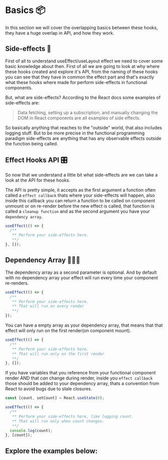 # Basics 📦

In this section we will cover the overlapping basics between these hooks, they have a huge overlap in API, and how they work.

## Side-effects 🤢

First of all to understand useEffect/useLayout effect we need to cover some basic knowledge about then. First of all we are going to look at why where these hooks created and explore it's API, from the naming of these hooks you can see that they have in common the effect part and that's exactly what these hooks where made for perform side-effects in functional components.

But, what are side-effects? According to the React docs some examples of side-effects are:

> Data fetching, setting up a subscription, and manually changing the DOM in React components are all examples of side effects.

So basically anything that reaches to the "outside" world, that also includes logging stuff. But to be more precise in the functional programming paradigm side-effects are anything that has any observable effects outside the function being called.

## Effect Hooks API 🎛

So now that we understand a little bit what side-effects are we can take a look at the API for these hooks.

The API is pretty simple, it accepts as the first argument a function often called a `effect callback` thats where your side-effects will happen, also inside this callback you can return a function to be called on component unmount or on re-render before the new effect is called, that function is called a `cleanup function` and as the second argument you have your `dependency array`.

```jsx
useEffect(() => {
  /**
   ** Perform your side-effects here.
   **/
}, []);
```

## Dependency Array 🙇🏻‍♂️

The dependency array as a second parameter is optional. And by default with no dependency array your effect will run every time your component re-renders.

```jsx
useEffect(() => {
  /**
   ** Perform your side-effects here.
   ** That will run on every render
   **/
});
```

You can have a empty array as your dependency array, that means that that effect will only run on the first render(on component mount).

```jsx
useEffect(() => {
  /**
   ** Perform your side-effects here.
   ** That will run only on the first render
   **/
}, []);
```

If you have variables that you reference from your functional component render AND that _can_ change during render, inside you `effect callback` those should be added to your dependency array, thats a convention from React to avoid bugs due to stale closures.

```jsx
const [count, setCount] = React.useState(0);

useEffect(() => {
  /**
   ** Perform your side-effects here, like logging count.
   ** That will run only when count changes.
   **/
  console.log(count);
}, [count]);
```

## Explore the examples below:
